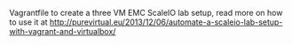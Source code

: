 Vagrantfile to create a three VM EMC ScaleIO lab setup, read more on how to use it at http://purevirtual.eu/2013/12/06/automate-a-scaleio-lab-setup-with-vagrant-and-virtualbox/
